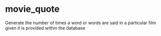 # movie_quote
Generate the number of times a word or words are said in a particular film given it is provided within the database
